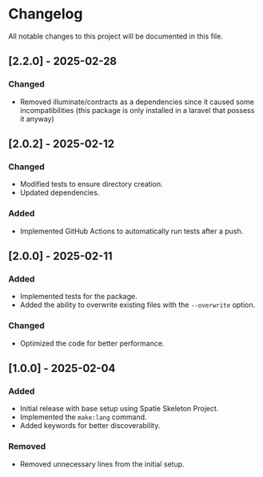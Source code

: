 # Changelog

All notable changes to this project will be documented in this file.

## [2.2.0] - 2025-02-28
### Changed
- Removed illuminate/contracts as a dependencies since it caused some incompatibilities (this package is only installed in a laravel that possess it anyway)

## [2.0.2] - 2025-02-12
### Changed
- Modified tests to ensure directory creation.
- Updated dependencies.

### Added
- Implemented GitHub Actions to automatically run tests after a push.

## [2.0.0] - 2025-02-11

### Added
- Implemented tests for the package.
- Added the ability to overwrite existing files with the `--overwrite` option.

### Changed
- Optimized the code for better performance.

## [1.0.0] - 2025-02-04

### Added
- Initial release with base setup using Spatie Skeleton Project.
- Implemented the `make:lang` command.
- Added keywords for better discoverability.

### Removed
- Removed unnecessary lines from the initial setup.